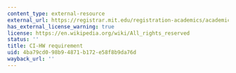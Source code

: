 ```yaml
---
content_type: external-resource
external_url: https://registrar.mit.edu/registration-academics/academic-requirements/communication-requirement
has_external_license_warning: true
license: https://en.wikipedia.org/wiki/All_rights_reserved
status: ''
title: CI-HW requirement
uid: 4ba79cd0-98b9-4871-b172-e58f8b9da76d
wayback_url: ''
---
```

